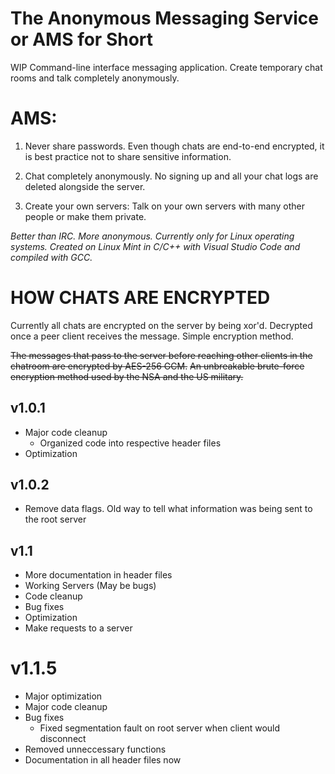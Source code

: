 # The Anonymous Messaging Service or AMS for Short
WIP Command-line interface messaging application. Create temporary chat rooms and talk completely anonymously.

# AMS:

1. Never share passwords. Even though chats are end-to-end encrypted, it is best practice not to share sensitive information.

2. Chat completely anonymously. No signing up and all your chat logs are deleted alongside the server.

3. Create your own servers: Talk on your own servers with many other people or make them private.

_Better than IRC. More anonymous.
Currently only for Linux operating systems.
Created on Linux Mint in C/C++ with Visual Studio Code and compiled with GCC._

# HOW CHATS ARE ENCRYPTED
Currently all chats are encrypted on the server by being xor'd.
Decrypted once a peer client receives the message. Simple encryption method.

~~The messages that pass to the server before reaching other clients in the chatroom are encrypted by AES-256 GCM.~~
~~An unbreakable brute-force encryption method used by the NSA and the US military.~~

## v1.0.1
- Major code cleanup
  - Organized code into respective header files
- Optimization

## v1.0.2
- Remove data flags. Old way to tell what information was being sent to the root server

## v1.1
- More documentation in header files
- Working Servers (May be bugs)
- Code cleanup
- Bug fixes
- Optimization
- Make requests to a server

# v1.1.5
- Major optimization
- Major code cleanup
- Bug fixes
  - Fixed segmentation fault on root server when client would disconnect
- Removed unneccessary functions
- Documentation in all header files now
